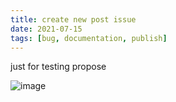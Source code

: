 ```yaml
---
title: create new post issue
date: 2021-07-15
tags: [bug, documentation, publish]
---
```


just for testing propose  ![image](https://user-images.githubusercontent.com/4601460/125735900-91a3227e-57d1-4c03-b936-5ce408345cbf.png)
